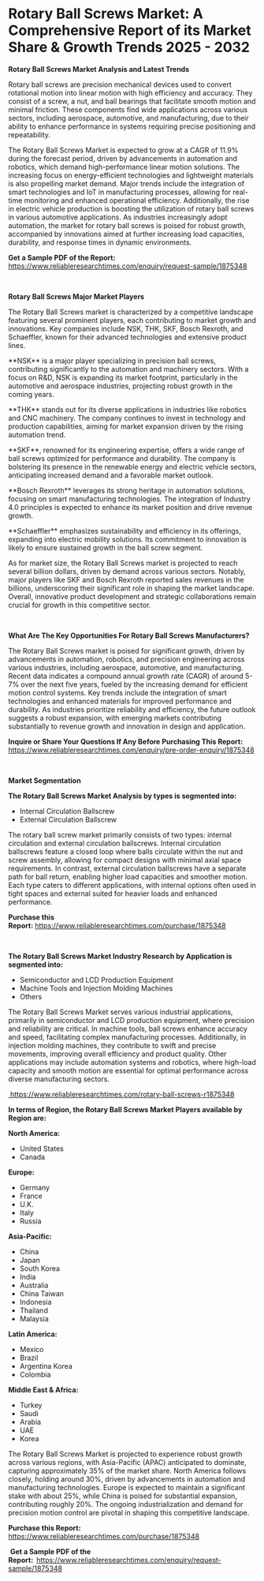 <p><h1>Rotary Ball Screws Market: A Comprehensive Report of its Market Share & Growth Trends 2025 - 2032</h1></p><p><strong>Rotary Ball Screws Market Analysis and Latest Trends</strong></p>
<p><p>Rotary ball screws are precision mechanical devices used to convert rotational motion into linear motion with high efficiency and accuracy. They consist of a screw, a nut, and ball bearings that facilitate smooth motion and minimal friction. These components find wide applications across various sectors, including aerospace, automotive, and manufacturing, due to their ability to enhance performance in systems requiring precise positioning and repeatability.</p><p>The Rotary Ball Screws Market is expected to grow at a CAGR of 11.9% during the forecast period, driven by advancements in automation and robotics, which demand high-performance linear motion solutions. The increasing focus on energy-efficient technologies and lightweight materials is also propelling market demand. Major trends include the integration of smart technologies and IoT in manufacturing processes, allowing for real-time monitoring and enhanced operational efficiency. Additionally, the rise in electric vehicle production is boosting the utilization of rotary ball screws in various automotive applications. As industries increasingly adopt automation, the market for rotary ball screws is poised for robust growth, accompanied by innovations aimed at further increasing load capacities, durability, and response times in dynamic environments.</p></p>
<p><strong>Get a Sample PDF of the Report:&nbsp;</strong> <a href="https://www.reliableresearchtimes.com/enquiry/request-sample/1875348?utm_campaign=2216&utm_medium=2&utm_source=Github&utm_content=ia&utm_term=12042025&utm_id=rotary-ball-screws">https://www.reliableresearchtimes.com/enquiry/request-sample/1875348</a></p>
<p>&nbsp;</p>
<p><strong>Rotary Ball Screws Major Market Players</strong></p>
<p><p>The Rotary Ball Screws market is characterized by a competitive landscape featuring several prominent players, each contributing to market growth and innovations. Key companies include NSK, THK, SKF, Bosch Rexroth, and Schaeffler, known for their advanced technologies and extensive product lines.</p><p>**NSK** is a major player specializing in precision ball screws, contributing significantly to the automation and machinery sectors. With a focus on R&D, NSK is expanding its market footprint, particularly in the automotive and aerospace industries, projecting robust growth in the coming years.</p><p>**THK** stands out for its diverse applications in industries like robotics and CNC machinery. The company continues to invest in technology and production capabilities, aiming for market expansion driven by the rising automation trend.</p><p>**SKF**, renowned for its engineering expertise, offers a wide range of ball screws optimized for performance and durability. The company is bolstering its presence in the renewable energy and electric vehicle sectors, anticipating increased demand and a favorable market outlook.</p><p>**Bosch Rexroth** leverages its strong heritage in automation solutions, focusing on smart manufacturing technologies. The integration of Industry 4.0 principles is expected to enhance its market position and drive revenue growth.</p><p>**Schaeffler** emphasizes sustainability and efficiency in its offerings, expanding into electric mobility solutions. Its commitment to innovation is likely to ensure sustained growth in the ball screw segment.</p><p>As for market size, the Rotary Ball Screws market is projected to reach several billion dollars, driven by demand across various sectors. Notably, major players like SKF and Bosch Rexroth reported sales revenues in the billions, underscoring their significant role in shaping the market landscape. Overall, innovative product development and strategic collaborations remain crucial for growth in this competitive sector.</p></p>
<p>&nbsp;</p>
<p><strong>What Are The Key Opportunities For Rotary Ball Screws Manufacturers?</strong></p>
<p><p>The Rotary Ball Screws market is poised for significant growth, driven by advancements in automation, robotics, and precision engineering across various industries, including aerospace, automotive, and manufacturing. Recent data indicates a compound annual growth rate (CAGR) of around 5-7% over the next five years, fueled by the increasing demand for efficient motion control systems. Key trends include the integration of smart technologies and enhanced materials for improved performance and durability. As industries prioritize reliability and efficiency, the future outlook suggests a robust expansion, with emerging markets contributing substantially to revenue growth and innovation in design and application.</p></p>
<p><strong>Inquire or Share Your Questions If Any Before Purchasing This Report:</strong> <a href="https://www.reliableresearchtimes.com/enquiry/pre-order-enquiry/1875348?utm_campaign=2216&utm_medium=2&utm_source=Github&utm_content=ia&utm_term=12042025&utm_id=rotary-ball-screws">https://www.reliableresearchtimes.com/enquiry/pre-order-enquiry/1875348</a></p>
<p>&nbsp;</p>
<p><strong>Market Segmentation</strong></p>
<p><strong>The Rotary Ball Screws Market Analysis by types is segmented into:</strong></p>
<p><ul><li>Internal Circulation Ballscrew</li><li>External Circulation Ballscrew</li></ul></p>
<p><p>The rotary ball screw market primarily consists of two types: internal circulation and external circulation ballscrews. Internal circulation ballscrews feature a closed loop where balls circulate within the nut and screw assembly, allowing for compact designs with minimal axial space requirements. In contrast, external circulation ballscrews have a separate path for ball return, enabling higher load capacities and smoother motion. Each type caters to different applications, with internal options often used in tight spaces and external suited for heavier loads and enhanced performance.</p></p>
<p><strong>Purchase this Report:&nbsp;</strong><a href="https://www.reliableresearchtimes.com/purchase/1875348?utm_campaign=2216&utm_medium=2&utm_source=Github&utm_content=ia&utm_term=12042025&utm_id=rotary-ball-screws">https://www.reliableresearchtimes.com/purchase/1875348</a></p>
<p>&nbsp;</p>
<p><strong>The Rotary Ball Screws Market Industry Research by Application is segmented into:</strong></p>
<p><ul><li>Semiconductor and LCD Production Equipment</li><li>Machine Tools and Injection Molding Machines</li><li>Others</li></ul></p>
<p><p>The Rotary Ball Screws Market serves various industrial applications, primarily in semiconductor and LCD production equipment, where precision and reliability are critical. In machine tools, ball screws enhance accuracy and speed, facilitating complex manufacturing processes. Additionally, in injection molding machines, they contribute to swift and precise movements, improving overall efficiency and product quality. Other applications may include automation systems and robotics, where high-load capacity and smooth motion are essential for optimal performance across diverse manufacturing sectors.</p></p>
<p><a href="https://www.reliableresearchtimes.com/rotary-ball-screws-r1875348?utm_campaign=2216&utm_medium=2&utm_source=Github&utm_content=ia&utm_term=12042025&utm_id=rotary-ball-screws">&nbsp;https://www.reliableresearchtimes.com/rotary-ball-screws-r1875348</a></p>
<p><strong>In terms of Region, the Rotary Ball Screws Market Players available by Region are:</strong></p>
<p>
    <p> <strong> North America: </strong>
        <ul>
            <li>United States</li>
            <li>Canada</li>
        </ul>
        </p> 
    <p> <strong> Europe: </strong>
        <ul>
            <li>Germany</li>
            <li>France</li>
            <li>U.K.</li>
            <li>Italy</li>
            <li>Russia</li>
        </ul>
        </p> 
    <p> <strong> Asia-Pacific: </strong>
        <ul>
            <li>China</li>
            <li>Japan</li>
            <li>South Korea</li>
            <li>India</li>
            <li>Australia</li>
            <li>China Taiwan</li>
            <li>Indonesia</li>
            <li>Thailand</li>
            <li>Malaysia</li>
        </ul>
        </p> 
    <p> <strong> Latin America: </strong>
        <ul>
            <li>Mexico</li>
            <li>Brazil</li>
            <li>Argentina Korea</li>
            <li>Colombia</li>
        </ul>
        </p> 
    <p> <strong> Middle East & Africa: </strong>
        <ul>
            <li>Turkey</li>
            <li>Saudi</li>
            <li>Arabia</li>
            <li>UAE</li>
            <li>Korea</li>
        </ul>
    </p>
    </p>
<p><p>The Rotary Ball Screws Market is projected to experience robust growth across various regions, with Asia-Pacific (APAC) anticipated to dominate, capturing approximately 35% of the market share. North America follows closely, holding around 30%, driven by advancements in automation and manufacturing technologies. Europe is expected to maintain a significant stake with about 25%, while China is poised for substantial expansion, contributing roughly 20%. The ongoing industrialization and demand for precision motion control are pivotal in shaping this competitive landscape.</p></p>
<p><strong>Purchase this Report: </strong><a href="https://www.reliableresearchtimes.com/purchase/1875348?utm_campaign=2216&utm_medium=2&utm_source=Github&utm_content=ia&utm_term=12042025&utm_id=rotary-ball-screws">https://www.reliableresearchtimes.com/purchase/1875348</a></p>
<p>&nbsp;<strong>Get a Sample PDF of the Report:&nbsp;&nbsp;</strong><a href="https://www.reliableresearchtimes.com/enquiry/request-sample/1875348?utm_campaign=2216&utm_medium=2&utm_source=Github&utm_content=ia&utm_term=12042025&utm_id=rotary-ball-screws">https://www.reliableresearchtimes.com/enquiry/request-sample/1875348</a></p>
<p><strong></strong></p>
<p><p></p><p></p><p></p></p>